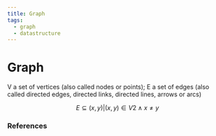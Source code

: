 ```yaml
---
title: Graph
tags:
  - graph
  - datastructure
---
```


# Graph

<TagLinks />

V a set of vertices (also called nodes or points);
E a set of edges (also called directed edges, directed links, directed lines, arrows or arcs)

$$E ⊆ {(x, y) | (x, y) ∈ V2 ∧ x ≠ y}$$

### References

[graph]: https://en.wikipedia.org/wiki/Graph_(discrete_mathematics)

<Footer />
